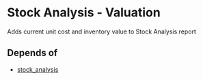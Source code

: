 # Stock Analysis - Valuation

Adds current unit cost and inventory value to Stock Analysis report

## Depends of

- [stock_analysis](https://github.com/OCA/stock-logistics-reporting/tree/12.0/stock_analysis)
